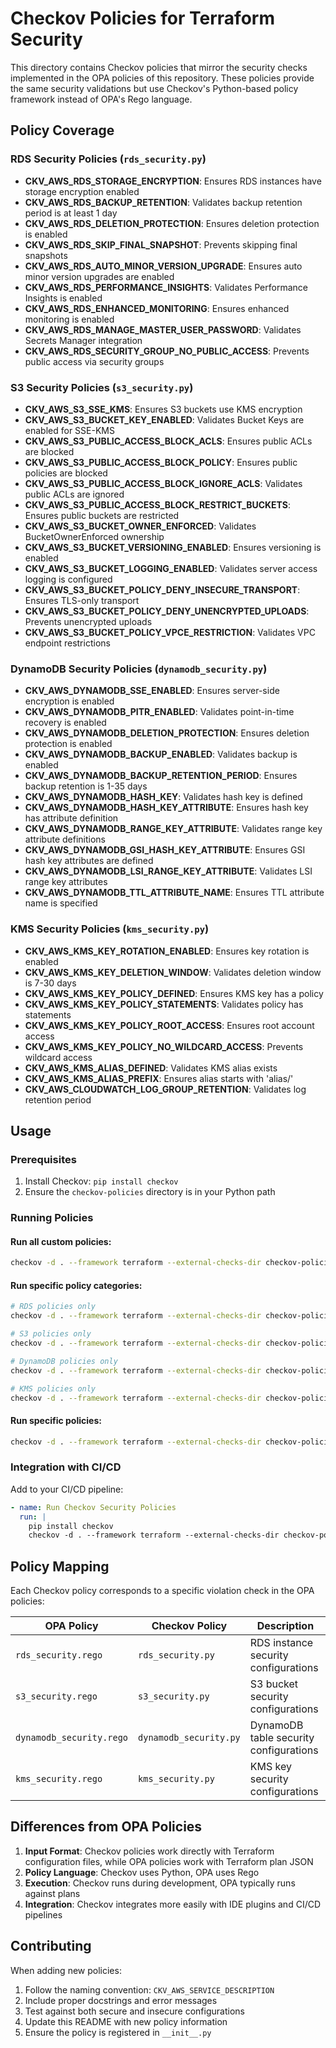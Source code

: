 # Checkov Policies for Terraform Security

This directory contains Checkov policies that mirror the security checks implemented in the OPA policies of this repository. These policies provide the same security validations but use Checkov's Python-based policy framework instead of OPA's Rego language.

## Policy Coverage

### RDS Security Policies (`rds_security.py`)
- **CKV_AWS_RDS_STORAGE_ENCRYPTION**: Ensures RDS instances have storage encryption enabled
- **CKV_AWS_RDS_BACKUP_RETENTION**: Validates backup retention period is at least 1 day
- **CKV_AWS_RDS_DELETION_PROTECTION**: Ensures deletion protection is enabled
- **CKV_AWS_RDS_SKIP_FINAL_SNAPSHOT**: Prevents skipping final snapshots
- **CKV_AWS_RDS_AUTO_MINOR_VERSION_UPGRADE**: Ensures auto minor version upgrades are enabled
- **CKV_AWS_RDS_PERFORMANCE_INSIGHTS**: Validates Performance Insights is enabled
- **CKV_AWS_RDS_ENHANCED_MONITORING**: Ensures enhanced monitoring is enabled
- **CKV_AWS_RDS_MANAGE_MASTER_USER_PASSWORD**: Validates Secrets Manager integration
- **CKV_AWS_RDS_SECURITY_GROUP_NO_PUBLIC_ACCESS**: Prevents public access via security groups

### S3 Security Policies (`s3_security.py`)
- **CKV_AWS_S3_SSE_KMS**: Ensures S3 buckets use KMS encryption
- **CKV_AWS_S3_BUCKET_KEY_ENABLED**: Validates Bucket Keys are enabled for SSE-KMS
- **CKV_AWS_S3_PUBLIC_ACCESS_BLOCK_ACLS**: Ensures public ACLs are blocked
- **CKV_AWS_S3_PUBLIC_ACCESS_BLOCK_POLICY**: Ensures public policies are blocked
- **CKV_AWS_S3_PUBLIC_ACCESS_BLOCK_IGNORE_ACLS**: Validates public ACLs are ignored
- **CKV_AWS_S3_PUBLIC_ACCESS_BLOCK_RESTRICT_BUCKETS**: Ensures public buckets are restricted
- **CKV_AWS_S3_BUCKET_OWNER_ENFORCED**: Validates BucketOwnerEnforced ownership
- **CKV_AWS_S3_BUCKET_VERSIONING_ENABLED**: Ensures versioning is enabled
- **CKV_AWS_S3_BUCKET_LOGGING_ENABLED**: Validates server access logging is configured
- **CKV_AWS_S3_BUCKET_POLICY_DENY_INSECURE_TRANSPORT**: Ensures TLS-only transport
- **CKV_AWS_S3_BUCKET_POLICY_DENY_UNENCRYPTED_UPLOADS**: Prevents unencrypted uploads
- **CKV_AWS_S3_BUCKET_POLICY_VPCE_RESTRICTION**: Validates VPC endpoint restrictions

### DynamoDB Security Policies (`dynamodb_security.py`)
- **CKV_AWS_DYNAMODB_SSE_ENABLED**: Ensures server-side encryption is enabled
- **CKV_AWS_DYNAMODB_PITR_ENABLED**: Validates point-in-time recovery is enabled
- **CKV_AWS_DYNAMODB_DELETION_PROTECTION**: Ensures deletion protection is enabled
- **CKV_AWS_DYNAMODB_BACKUP_ENABLED**: Validates backup is enabled
- **CKV_AWS_DYNAMODB_BACKUP_RETENTION_PERIOD**: Ensures backup retention is 1-35 days
- **CKV_AWS_DYNAMODB_HASH_KEY**: Validates hash key is defined
- **CKV_AWS_DYNAMODB_HASH_KEY_ATTRIBUTE**: Ensures hash key has attribute definition
- **CKV_AWS_DYNAMODB_RANGE_KEY_ATTRIBUTE**: Validates range key attribute definitions
- **CKV_AWS_DYNAMODB_GSI_HASH_KEY_ATTRIBUTE**: Ensures GSI hash key attributes are defined
- **CKV_AWS_DYNAMODB_LSI_RANGE_KEY_ATTRIBUTE**: Validates LSI range key attributes
- **CKV_AWS_DYNAMODB_TTL_ATTRIBUTE_NAME**: Ensures TTL attribute name is specified

### KMS Security Policies (`kms_security.py`)
- **CKV_AWS_KMS_KEY_ROTATION_ENABLED**: Ensures key rotation is enabled
- **CKV_AWS_KMS_KEY_DELETION_WINDOW**: Validates deletion window is 7-30 days
- **CKV_AWS_KMS_KEY_POLICY_DEFINED**: Ensures KMS key has a policy
- **CKV_AWS_KMS_KEY_POLICY_STATEMENTS**: Validates policy has statements
- **CKV_AWS_KMS_KEY_POLICY_ROOT_ACCESS**: Ensures root account access
- **CKV_AWS_KMS_KEY_POLICY_NO_WILDCARD_ACCESS**: Prevents wildcard access
- **CKV_AWS_KMS_ALIAS_DEFINED**: Validates KMS alias exists
- **CKV_AWS_KMS_ALIAS_PREFIX**: Ensures alias starts with 'alias/'
- **CKV_AWS_CLOUDWATCH_LOG_GROUP_RETENTION**: Validates log retention period

## Usage

### Prerequisites
1. Install Checkov: `pip install checkov`
2. Ensure the `checkov-policies` directory is in your Python path

### Running Policies

#### Run all custom policies:
```bash
checkov -d . --framework terraform --external-checks-dir checkov-policies/
```

#### Run specific policy categories:
```bash
# RDS policies only
checkov -d . --framework terraform --external-checks-dir checkov-policies/ --check CKV_AWS_RDS_

# S3 policies only  
checkov -d . --framework terraform --external-checks-dir checkov-policies/ --check CKV_AWS_S3_

# DynamoDB policies only
checkov -d . --framework terraform --external-checks-dir checkov-policies/ --check CKV_AWS_DYNAMODB_

# KMS policies only
checkov -d . --framework terraform --external-checks-dir checkov-policies/ --check CKV_AWS_KMS_
```

#### Run specific policies:
```bash
checkov -d . --framework terraform --external-checks-dir checkov-policies/ --check CKV_AWS_RDS_STORAGE_ENCRYPTION,CKV_AWS_S3_SSE_KMS
```

### Integration with CI/CD

Add to your CI/CD pipeline:

```yaml
- name: Run Checkov Security Policies
  run: |
    pip install checkov
    checkov -d . --framework terraform --external-checks-dir checkov-policies/ --output cli --output junitxml --output-file-path checkov-results
```

## Policy Mapping

Each Checkov policy corresponds to a specific violation check in the OPA policies:

| OPA Policy | Checkov Policy | Description |
|------------|----------------|-------------|
| `rds_security.rego` | `rds_security.py` | RDS instance security configurations |
| `s3_security.rego` | `s3_security.py` | S3 bucket security configurations |
| `dynamodb_security.rego` | `dynamodb_security.py` | DynamoDB table security configurations |
| `kms_security.rego` | `kms_security.py` | KMS key security configurations |

## Differences from OPA Policies

1. **Input Format**: Checkov policies work directly with Terraform configuration files, while OPA policies work with Terraform plan JSON
2. **Policy Language**: Checkov uses Python, OPA uses Rego
3. **Execution**: Checkov runs during development, OPA typically runs against plans
4. **Integration**: Checkov integrates more easily with IDE plugins and CI/CD pipelines

## Contributing

When adding new policies:

1. Follow the naming convention: `CKV_AWS_SERVICE_DESCRIPTION`
2. Include proper docstrings and error messages
3. Test against both secure and insecure configurations
4. Update this README with new policy information
5. Ensure the policy is registered in `__init__.py`
